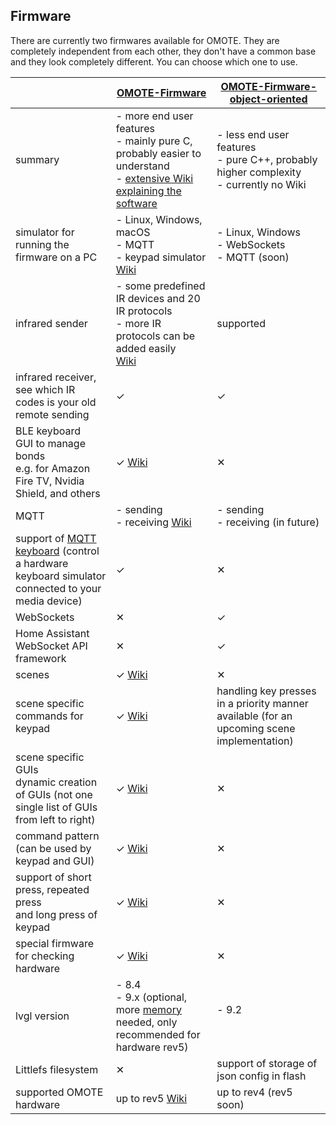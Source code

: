 ## Firmware
There are currently two firmwares available for OMOTE. They are completely independent from each other, they don't have a common base and they look completely different. You can choose which one to use.

 &nbsp;| [OMOTE-Firmware](https://github.com/OMOTE-Community/OMOTE-Firmware)| [OMOTE-Firmware-object-oriented](https://github.com/OMOTE-Community/OMOTE-Firmware-object-oriented)
------------ | ------------- | -------------
summary | - more end user features<br>- mainly pure C, probably easier to understand<br>- [extensive Wiki explaining the software](https://github.com/OMOTE-Community/OMOTE-Firmware/wiki) | - less end user features<br>- pure C++, probably higher complexity<br>- currently no Wiki
simulator for running the<br>firmware on a PC|- Linux, Windows, macOS<br>- MQTT<br>- keypad simulator<br>[Wiki](https://github.com/OMOTE-Community/OMOTE-Firmware/wiki/Software-simulator-for-fast-creating-and-testing-of-LVGL-GUIs) | - Linux, Windows<br>- WebSockets<br>- MQTT (soon)
infrared sender | - some predefined IR devices and 20 IR protocols<br>- more IR protocols can be added easily<br>[Wiki](https://github.com/OMOTE-Community/OMOTE-Firmware/wiki/How-to-understand-and-modify-the-firmware#supported-devices) | supported
infrared receiver, see which IR<br>codes is your old remote sending | &#10003; | &#10003;
BLE keyboard<br>GUI to manage bonds <br>e.g. for Amazon Fire TV, Nvidia Shield, and others | &#10003; [Wiki](https://github.com/OMOTE-Community/OMOTE-Firmware/wiki/How-to-understand-and-modify-the-firmware#pairing-ble-devices)| &#10005;
MQTT | - sending<br>- receiving [Wiki](https://github.com/OMOTE-Community/OMOTE-Firmware/wiki/How-to-understand-and-modify-the-firmware#subscribe-to-mqtt-topics) | - sending <br> - receiving (in future)
support of [MQTT keyboard](https://github.com/OMOTE-Community/esp32-mqtt-keyboard) (control a hardware keyboard simulator connected to your media device) | &#10003; | &#10005;
WebSockets | &#10005; | &#10003;
Home Assistant WebSocket API framework | &#10005; | &#10003;
scenes | &#10003; [Wiki](https://github.com/OMOTE-Community/OMOTE-Firmware/wiki/How-to-understand-and-modify-the-firmware#scenes) | &#10005;
scene specific commands for keypad | &#10003; [Wiki](https://github.com/OMOTE-Community/OMOTE-Firmware/wiki/How-to-understand-and-modify-the-firmware#hardware-keys) | handling key presses in a priority manner available (for an upcoming scene implementation)
scene specific GUIs<br>dynamic creation of GUIs (not one single list of GUIs from left to right) | &#10003; [Wiki](https://github.com/OMOTE-Community/OMOTE-Firmware/wiki/How-to-understand-and-modify-the-firmware#scene-specific-guis) | &#10005;
command pattern (can be used by keypad and GUI) | &#10003; [Wiki](https://github.com/OMOTE-Community/OMOTE-Firmware/wiki/How-to-understand-and-modify-the-firmware#commands) | &#10005;
support of short press, repeated press<br>and long press of keypad | &#10003; [Wiki](https://github.com/OMOTE-Community/OMOTE-Firmware/wiki/How-to-understand-and-modify-the-firmware#hardware-keys) | &#10005;
special firmware for checking hardware | &#10003; [Wiki](https://github.com/OMOTE-Community/OMOTE-Firmware/wiki/How-to-understand-and-modify-the-firmware#which-is-the-right-firmware-to-compile)| &#10005;
lvgl version | - 8.4<br>- 9.x (optional, more [memory](https://github.com/OMOTE-Community/OMOTE-Firmware/wiki/How-to-understand-and-modify-the-firmware#memory) needed, only recommended for hardware rev5) | - 9.2<br>&nbsp;
Littlefs filesystem | &#10005; | support of storage of json config in flash
supported OMOTE hardware | up to rev5 [Wiki](https://github.com/OMOTE-Community/OMOTE-Firmware/wiki/How-to-understand-and-modify-the-firmware#which-is-the-right-firmware-to-compile) | up to rev4 (rev5 soon)
